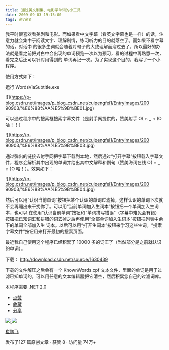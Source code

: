 ```yaml
---
title: 通过英文剧集、电影学单词的小工具
date: 2009-09-03 19:15:00
tags: 杂7杂8
---
```

我平时很喜欢看美剧和电影。而如果看中文字幕（看英文字幕也是一样）的话，注意力就会集中于阅读文字、理解剧情，练习听力的目的就落空了。而如果不看字幕的话，对话中
的很多生词就会随着对句子的大致理解而溜过去了，所以最好的办法就是看之前把对白中会出现的单词预览一次以为预习，看的过程中再熟悉一次，看完之后还可以针对用得到的
单词再记一次。为了实现这个目的，我写了一个小程序。

  

使用方式如下：

  

运行  WordsViaSubtitle.exe

  

![](https://p-blog.csdn.net/images/p_blog_csdn_net/cuipengfei1/EntryImages/200
90903/%E6%88%AA%E5%9B%BE01.jpg)

可以通过程序中的搜索框搜索字幕文件（是射手网提供的，赞美射手  O(  ∩  _  ∩  )O  哈！！）

  

![](https://p-blog.csdn.net/images/p_blog_csdn_net/cuipengfei1/EntryImages/200
90903/%E6%88%AA%E5%9B%BE03.jpg)

通过弹出的链接去射手网把字幕下载到本地，然后通过“打开字幕”按钮载入字幕文件，程序会解析其中出现的单词并给出其中文解释和例句（赞美海词在线  O(  ∩
_  ∩  )O  哈！）。效果如下：

  

![](https://p-blog.csdn.net/images/p_blog_csdn_net/cuipengfei1/EntryImages/200
90903/%E6%88%AA%E5%9B%BE04.jpg)

然后可以用“认识当前单词”按钮把某个认识的单词过滤掉，这样认识的单词下次就不会再蹦出来干扰你了。可以用“当前单词加入生词本”按钮把一个单词加入生词本，也可以
在使用“认识当前单词”按钮和“单词拼写错误”（字幕中难免会有错）按钮把已知词汇和拼错的词去掉之后再使用“全部单词加入生词本”按钮把列表中余下的单词全部加入生
词本。以后可以用“打开生词本”按钮来学习这些生词。“搜索字幕文件”按钮用来打开最初的搜索页面。

  

最近我自己使用这个程序已经积累了  10000  多的词汇了（当然部分是之前就认识的单词）。

  

下载：  [ http://download.csdn.net/source/1630439
](http://download.csdn.net/source/1630439)

  

下载的文件解压之后会有一个  KnownWords.cpf
文本文件，里面的单词是用于过滤已知单词的，可以用任意的文本编辑器把它清空，然后积累您自己的过滤词库。

  

本程序需要  .NET 2.0

  * [ 点赞  ](javascript:;)
  * [ 收藏  ](javascript:;)
  * [ 分享 ](javascript:;)

[ ![](https://profile.csdnimg.cn/5/2/5/3_cuipengfei1)
![](https://g.csdnimg.cn/static/user-reg-year/1x/11.png)
](https://blog.csdn.net/cuipengfei1)

[ 崔鹏飞 ](https://blog.csdn.net/cuipengfei1)

发布了127 篇原创文章  ·  获赞 8  ·  访问量 74万+

